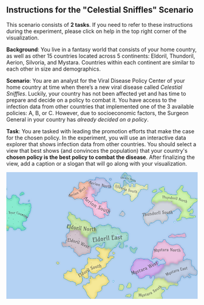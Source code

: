 ## Instructions for the "Celestial Sniffles" Scenario

This scenario consists of **2 tasks**.
If you need to refer to these instructions during the experiment, please click on help in the top right corner of the visualization.

**Background**: You live in a fantasy world that consists of your home country, as well as other
15 countries located across 5 continents: Eldoril, Thundoril, Aerion, Silvoria, and Mystara. 
Countries within each continent are similar to each other in size and demographics. 

**Scenario**: You are an analyst for the Viral Disease Policy Center of your home country at time when there’s a new 
viral disease called *Celestial Sniffles*. Luckily, your country has not been affected yet
and has time to prepare and decide on a policy to combat it. You have access to the infection 
data from other countries that implemented one of the 3 available policies: A, B, or C.
However, due to socioeconomic factors, the Surgeon General in your country has *already decided on a policy*.

**Task**: You are tasked with leading the promotion efforts that make the case for the chosen policy. 
In the experiment, you will use an interactive data explorer that shows infection data from other countries. 
You should select a view that best shows (and convinces the population) that your country's **chosen 
policy is the best policy to combat the disease**. After finalizing the view, add a caption or a slogan that will go along with your visualization.

<img src='./images/map.png' width='700'>
